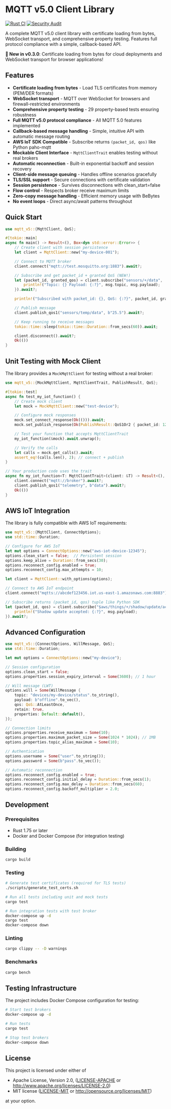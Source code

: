 # MQTT v5.0 Client Library

[![Rust CI](https://github.com/fabriciobracht/mqtt-lib/workflows/Rust%20CI/badge.svg)](https://github.com/fabriciobracht/mqtt-lib/actions)
[![Security Audit](https://github.com/fabriciobracht/mqtt-lib/workflows/Security%20Audit/badge.svg)](https://github.com/fabriciobracht/mqtt-lib/actions)

A complete MQTT v5.0 client library with certificate loading from bytes, WebSocket transport, and comprehensive property testing. Features full protocol compliance with a simple, callback-based API.

**🚀 New in v0.3.0**: Certificate loading from bytes for cloud deployments and WebSocket transport for browser applications!

## Features

- **Certificate loading from bytes** - Load TLS certificates from memory (PEM/DER formats)
- **WebSocket transport** - MQTT over WebSocket for browsers and firewall-restricted environments
- **Comprehensive property testing** - 29 property-based tests ensuring robustness
- **Full MQTT v5.0 protocol compliance** - All MQTT 5.0 features implemented
- **Callback-based message handling** - Simple, intuitive API with automatic message routing
- **AWS IoT SDK Compatible** - Subscribe returns `(packet_id, qos)` like Python paho-mqtt
- **Mockable Client Interface** - `MqttClientTrait` enables testing without real brokers
- **Automatic reconnection** - Built-in exponential backoff and session recovery
- **Client-side message queuing** - Handles offline scenarios gracefully
- **TLS/SSL support** - Secure connections with certificate validation
- **Session persistence** - Survives disconnections with clean_start=false
- **Flow control** - Respects broker receive maximum limits
- **Zero-copy message handling** - Efficient memory usage with BeBytes
- **No event loops** - Direct async/await patterns throughout

## Quick Start

```rust
use mqtt_v5::{MqttClient, QoS};

#[tokio::main]
async fn main() -> Result<(), Box<dyn std::error::Error>> {
    // Create client with session persistence
    let client = MqttClient::new("my-device-001");

    // Connect to MQTT broker
    client.connect("mqtt://test.mosquitto.org:1883").await?;

    // Subscribe and get packet_id + granted QoS (NEW!)
    let (packet_id, granted_qos) = client.subscribe("sensors/+/data", |msg| {
        println!("Topic: {} Payload: {:?}", msg.topic, msg.payload);
    }).await?;

    println!("Subscribed with packet_id: {}, QoS: {:?}", packet_id, granted_qos);

    // Publish message
    client.publish_qos1("sensors/temp/data", b"25.5").await?;

    // Keep running to receive messages
    tokio::time::sleep(tokio::time::Duration::from_secs(60)).await;

    client.disconnect().await?;
    Ok(())
}
```

## Unit Testing with Mock Client

The library provides a `MockMqttClient` for testing without a real broker:

```rust
use mqtt_v5::{MockMqttClient, MqttClientTrait, PublishResult, QoS};

#[tokio::test]
async fn test_my_iot_function() {
    // Create mock client
    let mock = MockMqttClient::new("test-device");

    // Configure mock responses
    mock.set_connect_response(Ok(())).await;
    mock.set_publish_response(Ok(PublishResult::QoS1Or2 { packet_id: 123 })).await;

    // Test your function that accepts MqttClientTrait
    my_iot_function(&mock).await.unwrap();

    // Verify the calls
    let calls = mock.get_calls().await;
    assert_eq!(calls.len(), 2); // connect + publish
}

// Your production code uses the trait
async fn my_iot_function<T: MqttClientTrait>(client: &T) -> Result<(), Box<dyn std::error::Error>> {
    client.connect("mqtt://broker").await?;
    client.publish_qos1("telemetry", b"data").await?;
    Ok(())
}
```

## AWS IoT Integration

The library is fully compatible with AWS IoT requirements:

```rust
use mqtt_v5::{MqttClient, ConnectOptions};
use std::time::Duration;

// Configure for AWS IoT
let mut options = ConnectOptions::new("aws-iot-device-12345");
options.clean_start = false;  // Persistent session
options.keep_alive = Duration::from_secs(30);
options.reconnect_config.enabled = true;
options.reconnect_config.max_attempts = 10;

let client = MqttClient::with_options(options);

// Connect to AWS IoT endpoint
client.connect("mqtts://abcdef123456.iot.us-east-1.amazonaws.com:8883").await?;

// Subscribe returns (packet_id, qos) tuple like Python SDK
let (packet_id, qos) = client.subscribe("$aws/things/+/shadow/update/accepted", |msg| {
    println!("Shadow update accepted: {:?}", msg.payload);
}).await?;
```

## Advanced Configuration

```rust
use mqtt_v5::{ConnectOptions, WillMessage, QoS};
use std::time::Duration;

let mut options = ConnectOptions::new("my-device");

// Session configuration
options.clean_start = false;
options.properties.session_expiry_interval = Some(3600); // 1 hour

// Will message (LWT)
options.will = Some(WillMessage {
    topic: "devices/my-device/status".to_string(),
    payload: b"offline".to_vec(),
    qos: QoS::AtLeastOnce,
    retain: true,
    properties: Default::default(),
});

// Connection limits
options.properties.receive_maximum = Some(10);
options.properties.maximum_packet_size = Some(1024 * 1024); // 1MB
options.properties.topic_alias_maximum = Some(10);

// Authentication
options.username = Some("user".to_string());
options.password = Some(b"pass".to_vec());

// Automatic reconnection
options.reconnect_config.enabled = true;
options.reconnect_config.initial_delay = Duration::from_secs(1);
options.reconnect_config.max_delay = Duration::from_secs(60);
options.reconnect_config.backoff_multiplier = 2.0;
```

## Development

### Prerequisites

- Rust 1.75 or later
- Docker and Docker Compose (for integration testing)

### Building

```bash
cargo build
```

### Testing

```bash
# Generate test certificates (required for TLS tests)
./scripts/generate_test_certs.sh

# Run all tests including unit and mock tests
cargo test

# Run integration tests with test broker
docker-compose up -d
cargo test
docker-compose down
```

### Linting

```bash
cargo clippy -- -D warnings
```

### Benchmarks

```bash
cargo bench
```

## Testing Infrastructure

The project includes Docker Compose configuration for testing:

```bash
# Start test brokers
docker-compose up -d

# Run tests
cargo test

# Stop test brokers
docker-compose down
```

## License

This project is licensed under either of

- Apache License, Version 2.0, ([LICENSE-APACHE](LICENSE-APACHE) or http://www.apache.org/licenses/LICENSE-2.0)
- MIT license ([LICENSE-MIT](LICENSE-MIT) or http://opensource.org/licenses/MIT)

at your option.
